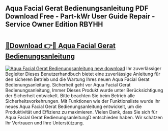 ## Aqua Facial Gerat Bedienungsanleitung PDF Download Free - Part-kWr User Guide Repair - Service Owner Edition RBYHH

# <h2><a href="http://df2i8u.blite.top/?on=Aqua+Facial+Gerat+Bedienungsanleitung">🔗Download 👉🔴 Aqua Facial Gerat Bedienungsanleitung</a></h2>

[![Aqua Facial Gerat Bedienungsanleitung new download](https://i.imgur.com/lujVjoI.png)](http://df2i8u.blite.top/?on=Aqua+Facial+Gerat+Bedienungsanleitung)
Ihr zuverlässiger Begleiter Dieses Benutzerhandbuch bietet eine zuverlässige Anleitung für den sicheren Betrieb und die Wartung Ihres neuen Aqua Facial Gerat Bedienungsanleitung. Sicherheit geht vor Aqua Facial Gerat Bedienungsanleitung, Immer Dieses Produkt wurde unter Berücksichtigung der Sicherheit entwickelt. Bitte beachten Sie beim Betrieb alle Sicherheitsvorkehrungen. Mit Funktionen wie der Funktionsliste wurde Ihr neues Aqua Facial Gerat Bedienungsanleitung entwickelt, um die Produktivität und Effizienz zu maximieren. Vielen Dank, dass Sie sich für Aqua Facial Gerat BedienungsanleitungD entschieden haben. Wir schätzen Ihr Vertrauen und Ihre Unterstützung.
